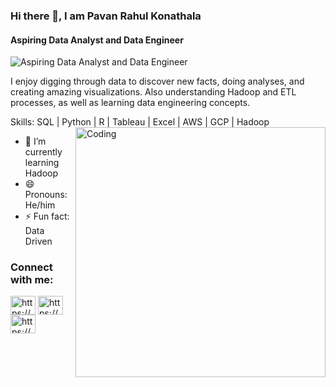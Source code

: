 ### Hi there 👋, I am Pavan Rahul Konathala
#### Aspiring Data Analyst and Data Engineer 
![Aspiring Data Analyst and Data Engineer ](https://www.hays.com.sg/documents/6089701/6432330/Image_Tech_Job_Data_Analyst_Science_LandingPage+%281%29.jpg/6afe5913-b336-399b-0a18-00f8a8bd9f65?t=1647586824332)

I enjoy digging through data to discover new facts, doing analyses, and creating amazing visualizations. Also understanding Hadoop and ETL processes, as well as learning  data engineering concepts.

Skills: SQL | Python | R | Tableau | Excel | AWS | GCP | Hadoop 
<img align="right" alt="Coding" width="400" src="https://encrypted-tbn0.gstatic.com/images?q=tbn:ANd9GcQKLQTbM3H2Mix3AZvbzMyCwHfA9On59KQpU_OayPt_KICmU0BkKwZfI0oSkSJUd2lkKJI&usqp=CAU">
- 🌱 I’m currently learning Hadoop 
- 😄 Pronouns: He/him 
- ⚡ Fun fact: Data Driven 


<h3 align="left">Connect with me:</h3>
<p align="left">
<a href="https://linkedin.com/in/https://www.linkedin.com/in/pavan-rahul/" target="blank"><img align="center" src="https://raw.githubusercontent.com/rahuldkjain/github-profile-readme-generator/master/src/images/icons/Social/linked-in-alt.svg" alt="https://www.linkedin.com/in/pavan-rahul/" height="30" width="40" /></a>
<a href="https://stackoverflow.com/users/https://stackoverflow.com/users/20177268/pavan-rahul-k" target="blank"><img align="center" src="https://raw.githubusercontent.com/rahuldkjain/github-profile-readme-generator/master/src/images/icons/Social/stack-overflow.svg" alt="https://stackoverflow.com/users/20177268/pavan-rahul-k" height="30" width="40" /></a>
<a href="https://kaggle.com/https://www.kaggle.com/pavanrahulk" target="blank"><img align="center" src="https://raw.githubusercontent.com/rahuldkjain/github-profile-readme-generator/master/src/images/icons/Social/kaggle.svg" alt="https://www.kaggle.com/pavanrahulk" height="30" width="40" /></a>
</p>

